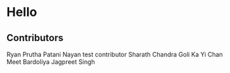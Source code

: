 # Hello

## Contributors

Ryan
Prutha Patani
Nayan
test contributor
Sharath Chandra Goli
Ka Yi Chan
Meet Bardoliya
Jagpreet Singh

